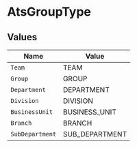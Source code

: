 # AtsGroupType


## Values

| Name            | Value           |
| --------------- | --------------- |
| `Team`          | TEAM            |
| `Group`         | GROUP           |
| `Department`    | DEPARTMENT      |
| `Division`      | DIVISION        |
| `BusinessUnit`  | BUSINESS_UNIT   |
| `Branch`        | BRANCH          |
| `SubDepartment` | SUB_DEPARTMENT  |